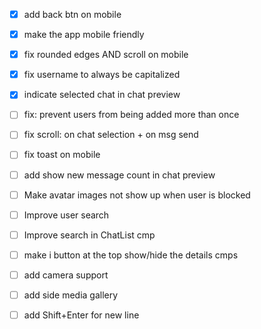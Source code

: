* [x] add back btn on mobile
* [x] make the app mobile friendly
* [x] fix rounded edges AND scroll on mobile
* [x] fix username to always be capitalized
* [x] indicate selected chat in chat preview

* [ ] fix: prevent users from being added more than once

* [ ] fix scroll: on chat selection + on msg send
* [ ] fix toast on mobile
* [ ] add show new message count in chat preview

* [ ] Make avatar images not show up when user is blocked
* [ ] Improve user search
* [ ] Improve search in ChatList cmp

* [ ] make i button at the top show/hide the details cmps
* [ ] add camera support
* [ ] add side media gallery
* [ ] add Shift+Enter for new line